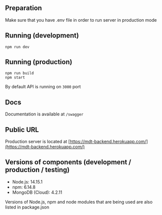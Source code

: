 Preparation
-----------
Make sure that you have .env file in order to run server in production mode

Running (development)
-------
```
npm run dev
```
Running (production)
-------
```
npm run build
npm start
```
By default API is running on `3000` port

Docs
----
Documentation is available at `/swagger`

Public URL
----
Production server is located at [https://mdt-backend.herokuapp.com/](https://mdt-backend.herokuapp.com/)

Versions of components (development / production / testing)
----
* Node.js: 14.15.1
* npm: 6.14.8
* MongoDB (Cloud): 4.2.11

Versions of Node.js, npm and node modules that are being used are also listed in package.json